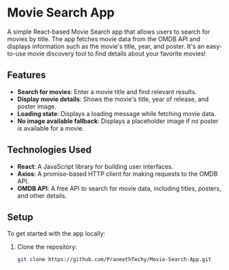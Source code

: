 # Movie Search App

A simple React-based Movie Search app that allows users to search for movies by title. The app fetches movie data from the OMDB API and displays information such as the movie's title, year, and poster. It's an easy-to-use movie discovery tool to find details about your favorite movies!

## Features

- **Search for movies**: Enter a movie title and find relevant results.
- **Display movie details**: Shows the movie's title, year of release, and poster image.
- **Loading state**: Displays a loading message while fetching movie data.
- **No image available fallback**: Displays a placeholder image if no poster is available for a movie.

## Technologies Used

- **React**: A JavaScript library for building user interfaces.
- **Axios**: A promise-based HTTP client for making requests to the OMDB API.
- **OMDB API**: A free API to search for movie data, including titles, posters, and other details.

## Setup

To get started with the app locally:

1. Clone the repository:

   ```bash
   git clone https://github.com/PraneethTechy/Movie-Search-App.git
